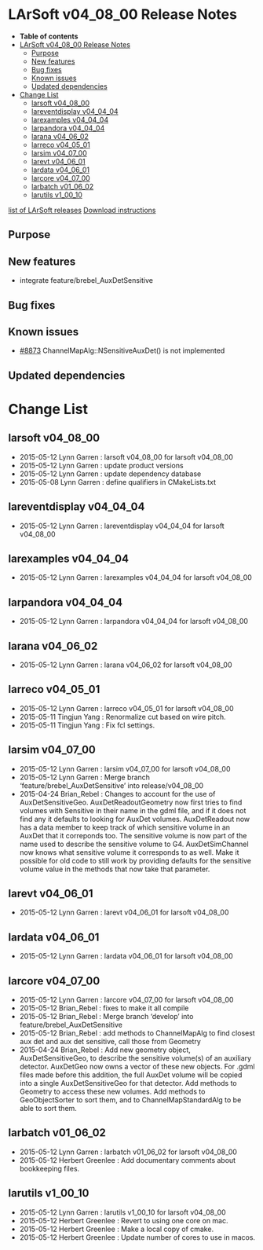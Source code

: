LArSoft v04\_08\_00 Release Notes
======================================================================

-   **Table of contents**
-   [LArSoft v04\_08\_00 Release Notes](#LArSoft-v04_08_00-Release-Notes)
    -   [Purpose](#Purpose)
    -   [New features](#New-features)
    -   [Bug fixes](#Bug-fixes)
    -   [Known issues](#Known-issues)
    -   [Updated dependencies](#Updated-dependencies)
-   [Change List](#Change-List)
    -   [larsoft v04\_08\_00](#larsoft-v04_08_00)
    -   [lareventdisplay v04\_04\_04](#lareventdisplay-v04_04_04)
    -   [larexamples v04\_04\_04](#larexamples-v04_04_04)
    -   [larpandora v04\_04\_04](#larpandora-v04_04_04)
    -   [larana v04\_06\_02](#larana-v04_06_02)
    -   [larreco v04\_05\_01](#larreco-v04_05_01)
    -   [larsim v04\_07\_00](#larsim-v04_07_00)
    -   [larevt v04\_06\_01](#larevt-v04_06_01)
    -   [lardata v04\_06\_01](#lardata-v04_06_01)
    -   [larcore v04\_07\_00](#larcore-v04_07_00)
    -   [larbatch v01\_06\_02](#larbatch-v01_06_02)
    -   [larutils v1\_00\_10](#larutils-v1_00_10)

[list of LArSoft releases](LArSoft_release_list)
[Download instructions](http://scisoft.fnal.gov/scisoft/bundles/larsoft/v04_08_00/larsoft-v04_08_00.html)

Purpose
--------------------

New features
------------------------------

-   integrate feature/brebel\_AuxDetSensitive

Bug fixes
------------------------

Known issues
------------------------------

-   [\#8873](/redmine/issues/8873 "Bug: ChannelMapAlg::NSensitiveAuxDet() has no implementation (Closed)") ChannelMapAlg::NSensitiveAuxDet() is not implemented

Updated dependencies
----------------------------------------------

Change List
============================

larsoft v04\_08\_00
------------------------------------------

-   2015-05-12 Lynn Garren : larsoft v04\_08\_00 for larsoft v04\_08\_00
-   2015-05-12 Lynn Garren : update product versions
-   2015-05-12 Lynn Garren : update dependency database
-   2015-05-08 Lynn Garren : define qualifiers in CMakeLists.txt

lareventdisplay v04\_04\_04
----------------------------------------------------------

-   2015-05-12 Lynn Garren : lareventdisplay v04\_04\_04 for larsoft v04\_08\_00

larexamples v04\_04\_04
--------------------------------------------------

-   2015-05-12 Lynn Garren : larexamples v04\_04\_04 for larsoft v04\_08\_00

larpandora v04\_04\_04
------------------------------------------------

-   2015-05-12 Lynn Garren : larpandora v04\_04\_04 for larsoft v04\_08\_00

larana v04\_06\_02
----------------------------------------

-   2015-05-12 Lynn Garren : larana v04\_06\_02 for larsoft v04\_08\_00

larreco v04\_05\_01
------------------------------------------

-   2015-05-12 Lynn Garren : larreco v04\_05\_01 for larsoft v04\_08\_00
-   2015-05-11 Tingjun Yang : Renormalize cut based on wire pitch.
-   2015-05-11 Tingjun Yang : Fix fcl settings.

larsim v04\_07\_00
----------------------------------------

-   2015-05-12 Lynn Garren : larsim v04\_07\_00 for larsoft v04\_08\_00
-   2015-05-12 Lynn Garren : Merge branch ‘feature/brebel\_AuxDetSensitive’ into release/v04\_08\_00
-   2015-04-24 Brian\_Rebel : Changes to account for the use of AuxDetSensitiveGeo. AuxDetReadoutGeometry now first tries to find volumes with Sensitive in their name in the gdml file, and if it does not find any it defaults to looking for AuxDet volumes. AuxDetReadout now has a data member to keep track of which sensitive volume in an AuxDet that it correponds too. The sensitive volume is now part of the name used to describe the sensitive volume to G4. AuxDetSimChannel now knows what sensitive volume it corresponds to as well. Make it possible for old code to still work by providing defaults for the sensitive volume value in the methods that now take that parameter.

larevt v04\_06\_01
----------------------------------------

-   2015-05-12 Lynn Garren : larevt v04\_06\_01 for larsoft v04\_08\_00

lardata v04\_06\_01
------------------------------------------

-   2015-05-12 Lynn Garren : lardata v04\_06\_01 for larsoft v04\_08\_00

larcore v04\_07\_00
------------------------------------------

-   2015-05-12 Lynn Garren : larcore v04\_07\_00 for larsoft v04\_08\_00
-   2015-05-12 Brian\_Rebel : fixes to make it all compile
-   2015-05-12 Brian\_Rebel : Merge branch ‘develop’ into feature/brebel\_AuxDetSensitive
-   2015-05-12 Brian\_Rebel : add methods to ChannelMapAlg to find closest aux det and aux det sensitive, call those from Geometry
-   2015-04-24 Brian\_Rebel : Add new geometry object, AuxDetSensitiveGeo, to describe the sensitive volume(s) of an auxiliary detector. AuxDetGeo now owns a vector of these new objects. For .gdml files made before this addition, the full AuxDet volume will be copied into a single AuxDetSensitiveGeo for that detector. Add methods to Geometry to access these new volumes. Add methods to GeoObjectSorter to sort them, and to ChannelMapStandardAlg to be able to sort them.

larbatch v01\_06\_02
--------------------------------------------

-   2015-05-12 Lynn Garren : larbatch v01\_06\_02 for larsoft v04\_08\_00
-   2015-05-12 Herbert Greenlee : Add documentary comments about bookkeeping files.

larutils v1\_00\_10
------------------------------------------

-   2015-05-12 Lynn Garren : larutils v1\_00\_10 for larsoft v04\_08\_00
-   2015-05-12 Herbert Greenlee : Revert to using one core on mac.
-   2015-05-12 Herbert Greenlee : Make a local copy of cmake.
-   2015-05-12 Herbert Greenlee : Update number of cores to use in macos.
